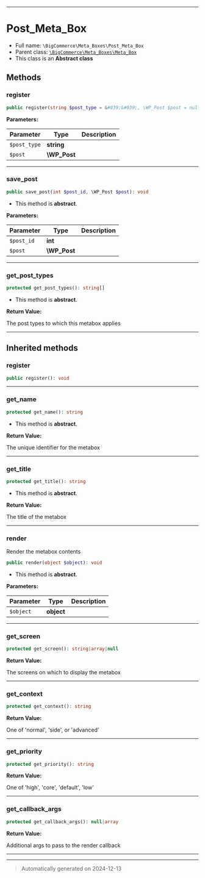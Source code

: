 ***

# Post_Meta_Box





* Full name: `\BigCommerce\Meta_Boxes\Post_Meta_Box`
* Parent class: [`\BigCommerce\Meta_Boxes\Meta_Box`](./classes/BigCommerce/Meta_Boxes/Meta_Box.md)
* This class is an **Abstract class**




## Methods


### register



```php
public register(string $post_type = &#039;&#039;, \WP_Post $post = null): void
```








**Parameters:**

| Parameter | Type | Description |
|-----------|------|-------------|
| `$post_type` | **string** |  |
| `$post` | **\WP_Post** |  |





***

### save_post



```php
public save_post(int $post_id, \WP_Post $post): void
```




* This method is **abstract**.



**Parameters:**

| Parameter | Type | Description |
|-----------|------|-------------|
| `$post_id` | **int** |  |
| `$post` | **\WP_Post** |  |





***

### get_post_types



```php
protected get_post_types(): string[]
```




* This method is **abstract**.




**Return Value:**

The post types to which this metabox applies




***


## Inherited methods


### register



```php
public register(): void
```












***

### get_name



```php
protected get_name(): string
```




* This method is **abstract**.




**Return Value:**

The unique identifier for the metabox




***

### get_title



```php
protected get_title(): string
```




* This method is **abstract**.




**Return Value:**

The title of the metabox




***

### render

Render the metabox contents

```php
public render(object $object): void
```




* This method is **abstract**.



**Parameters:**

| Parameter | Type | Description |
|-----------|------|-------------|
| `$object` | **object** |  |





***

### get_screen



```php
protected get_screen(): string|array|null
```









**Return Value:**

The screens on which to display the metabox




***

### get_context



```php
protected get_context(): string
```









**Return Value:**

One of 'normal', 'side', or 'advanced'




***

### get_priority



```php
protected get_priority(): string
```









**Return Value:**

One of 'high', 'core', 'default', 'low'




***

### get_callback_args



```php
protected get_callback_args(): null|array
```









**Return Value:**

Additional args to pass to the render callback




***


***
> Automatically generated on 2024-12-13
